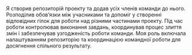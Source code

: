 Я створив репозиторій проекту та додав усіх членів команди до нього. Розподілив обов’язки між учасниками та допоміг у створенні відповідних гілок для роботи над різними частинами проекту. Під час роботи контролював виконання завдань, координував процес злиття змін і забезпечував узгодженість роботи команди. Моя роль включала налаштуванням репозиторію та координацією командної роботи для досягнення спільного результату.